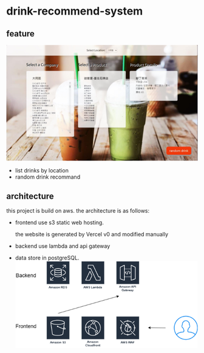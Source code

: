 # drink-recommend-system

## feature
![web page](drink_page.png)
* list drinks by location
* random drink recommand

## architecture
this project is build on aws. the architecture is as follows:
* frontend use s3 static web hosting. 
  
    the website is generated by Vercel v0 and modified manually
* backend use lambda and api gateway
* data store in postgreSQL.
![architecture](drink_arch.png)
